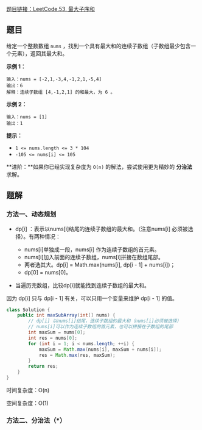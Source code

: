 [题目链接：LeetCode.53. 最大子序和](https://leetcode-cn.com/problems/maximum-subarray/)

## 题目

给定一个整数数组 `nums` ，找到一个具有最大和的连续子数组（子数组最少包含一个元素），返回其最大和。

**示例 1：**

```
输入：nums = [-2,1,-3,4,-1,2,1,-5,4]
输出：6
解释：连续子数组 [4,-1,2,1] 的和最大，为 6 。
```

**示例 2：**

```
输入：nums = [1]
输出：1 
```

**提示：**

- `1 <= nums.length <= 3 * 104`
- `-105 <= nums[i] <= 105`

 **进阶：**如果你已经实现复杂度为 `O(n)` 的解法，尝试使用更为精妙的 **分治法** 求解。

## 题解

### 方法一、动态规划

* dp[i] ：表示以nums[i]结尾的连续子数组的最大和。（注意nums[i] 必须被选择）。有两种情况：
  * nums[i]单独成一段，nums[i] 作为连续子数组的首元素。
  * nums[i]加入前面的连续子数组，nums[i]拼接在数组尾部。
  * 两者选其大。dp[i] = Math.max(nums[i], dp[i - 1] + nums[i])；
  * dp[0] = nums[0]。

* 当遍历完数组，比较dp[i]就能找到连续子数组的最大和。

因为 dp[i] 只与 dp[i - 1] 有关，可以只用一个变量来维护 dp[i - 1] 的值。

```java
class Solution {
    public int maxSubArray(int[] nums) {
        // dp[i] 以nums[i]结尾，连续子数组的最大和（nums[i]必须被选择）
        // nums[i]可以作为连续子数组的首元素，也可以拼接在子数组的尾部
        int maxSum = nums[0];
        int res = nums[0];
        for (int i = 1; i < nums.length; ++i) {
            maxSum = Math.max(nums[i], maxSum + nums[i]);
            res = Math.max(res, maxSum);
        }
        return res;
    }
}
```

时间复杂度：O(n)

空间复杂度：O(1)

### 方法二、分治法（*）

